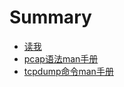 # Summary

* [读我](README.md)
* [pcap语法man手册](docs/pcap语法man手册.md)
* [tcpdump命令man手册](docs/tcpdump命令man手册.md)


